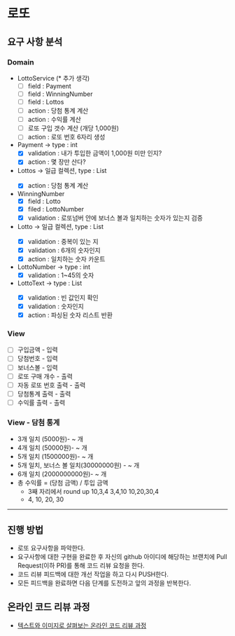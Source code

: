 # 로또
## 요구 사항 분석

### Domain
* LottoService (* 추가 생각)
  - [ ] field : Payment
  - [ ] field : WinningNumber
  - [ ] field : Lottos
  - [ ] action : 당첨 통계 계산
  - [ ] action : 수익률 계산
  - [ ] 로또 구입 갯수 계산 (개당 1,000원)
  - [ ] action : 로또 번호 6자리 생성
* Payment -> type : int
  - [x] validation : 내가 투입한 금액이 1,000원 미만 인지?
  - [x] action : 몇 장만 산다?
* Lottos -> 일급 컬렉션, type : List<Lotto>
  - [x] action : 당첨 통계 계산
* WinningNumber
  - [x] field : Lotto
  - [x] filed : LottoNumber
  - [x] validation : 로또넘버 안에 보너스 볼과 일치하는 숫자가 있는지 검증
* Lotto -> 일급 컬렉션, type : List<Number>
  - [x] validation : 중복이 있는 지
  - [x] validation : 6개의 숫자인지
  - [x] action : 일치하는 숫자 카운트
* LottoNumber -> type : int
  - [x] validation : 1~45의 숫자
* LottoText -> type : List<Integer>
  - [x] validation : 빈 값인지 확인
  - [x] validation : 숫자인지
  - [x] action : 파싱된 숫자 리스트 반환

### View
* [ ] 구입금액 - 입력
* [ ] 당첨번호 - 입력
* [ ] 보너스볼 - 입력
* [ ] 로또 구매 개수 - 출력
* [ ] 자동 로또 번호 출력 - 출력
* [ ] 당첨통계 출력 - 출력
* [ ] 수익률 출력 - 출력

### View - 담첨 통계
* 3개 일치 (5000원)- ~ 개 
* 4개 일치 (50000원)- ~ 개
* 5개 일치 (1500000원)- ~ 개 
* 5개 일치, 보너스 볼 일치(30000000원) - ~ 개 
* 6개 일치 (2000000000원)- ~ 개
* 총 수익률 = (당첨 금액) / 투입 금액
  * 3째 자리에서 round up
10,3,4
3,4,10
10,20,30,4
  * 4, 10, 20, 30

----
## 진행 방법
* 로또 요구사항을 파악한다.
* 요구사항에 대한 구현을 완료한 후 자신의 github 아이디에 해당하는 브랜치에 Pull Request(이하 PR)를 통해 코드 리뷰 요청을 한다.
* 코드 리뷰 피드백에 대한 개선 작업을 하고 다시 PUSH한다.
* 모든 피드백을 완료하면 다음 단계를 도전하고 앞의 과정을 반복한다.

## 온라인 코드 리뷰 과정
* [텍스트와 이미지로 살펴보는 온라인 코드 리뷰 과정](https://github.com/next-step/nextstep-docs/tree/master/codereview)
